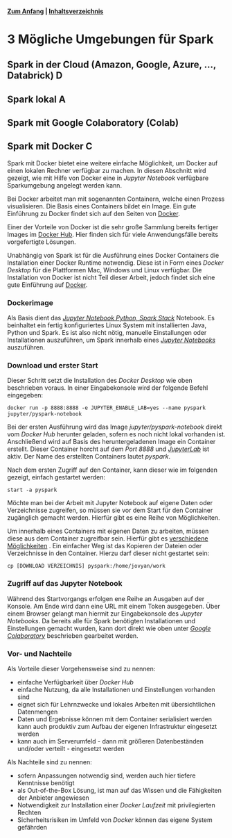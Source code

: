 #### [Zum Anfang](README.md "Hier gelangen Sie zur Startseite") | [Inhaltsverzeichnis](00_Inhaltsverzeichnis.md "Hier gelangen Sie zum Inhaltsverzeichnis")

# 3 Mögliche Umgebungen für Spark

## Spark in der Cloud (Amazon, Google, Azure, ..., Databrick) D

## Spark lokal A

## Spark mit Google Colaboratory (Colab)

## Spark mit Docker C

Spark mit Docker bietet eine weitere einfache Möglichkeit, um Docker auf einen lokalen Rechner verfügbar zu machen. In
diesen Abschnitt wird gezeigt, wie mit Hilfe von Docker eine in _Jupyter Notebook_ verfügbare Sparkumgebung angelegt
werden kann.

Bei Docker arbeitet man mit sogenannten Containern, welche einen Prozess visualisieren. Die Basis eines Containers
bildet ein Image. Ein gute Einführung zu Docker findet sich auf den Seiten von
[Docker](https://docs.docker.com/get-started/overview/ "Hier gelangen Sie zur Homepage von Docker").

Einer der Vorteile von Docker ist die sehr große Sammlung bereits fertiger Images
im [Docker Hub](https://hub.docker.com/
"Hier gelangen Sie zum Portal von Docker Hub"). Hier finden sich für viele Anwendungsfälle bereits vorgefertigte
Lösungen.

Unabhängig von Spark ist für die Ausführung eines Docker Containers die Installation einer Docker Runtime notwendig.
Diese ist in Form eines _Docker Desktop_ für die Plattformen Mac, Windows und Linux verfügbar. Die Installation von
Docker ist nicht Teil dieser Arbeit, jedoch findet sich eine gute Einführung
auf [Docker](https://docs.docker.com/get-started/overview/ "Hier gelangen Sie zur Homepage von Docker").

### Dockerimage

Als Basis dient das [_Jupyter Notebook Python, Spark
Stack_](https://hub.docker.com/r/jupyter/pyspark-notebook "Hier gelangen Sie zum Image im Docker Hub")
Notebook. Es beinhaltet ein fertig konfiguriertes Linux System mit installierten Java, Python und Spark. Es ist also
nicht nötig, manuelle Einstallungen oder Installationen auszuführen, um Spark innerhalb eines [_Jupyter
Notebooks_](https://jupyter.org/index.html "Hier gelangen Sie zur Homepage von Jupyter") auszuführen.

### Download und erster Start

Dieser Schritt setzt die Installation des _Docker Desktop_ wie oben beschrieben voraus. In einer Eingabekonsole wird der
folgende Befehl eingegeben:

    docker run -p 8888:8888 -e JUPYTER_ENABLE_LAB=yes --name pyspark jupyter/pyspark-notebook

Bei der ersten Ausführung wird das Image _jupyter/pyspark-notebook_ direkt vom _Docker Hub_ herunter geladen, sofern es
noch nicht lokal vorhanden ist. Anschließend wird auf Basis des heruntergeladenen Image ein Container erstellt. Dieser
Container horcht auf dem _Port 8888_ und [_JupyterLab_](https://jupyterlab.readthedocs.io/en/stable/
"Hier gelangen Sie zur Dokumentation von JupyterLab") ist aktiv. Der Name des erstellten Containers lautet _pyspark_.

Nach dem ersten Zugriff auf den Container, kann dieser wie im folgenden gezeigt, einfach gestartet werden:

    start -a pyspark

Möchte man bei der Arbeit mit Jupyter Notebook auf eigene Daten oder Verzeichnisse zugreifen, so müssen sie vor dem
Start für den Container zugänglich gemacht werden. Hierfür gibt es eine Reihe von Möglichkeiten.

Um innerhalb eines Containers mit eigenen Daten zu arbeiten, müssen diese aus dem Container zugreifbar sein. Hierfür
gibt
es [verschiedene Möglichkeiten](https://docs.docker.com/storage/ "Hier gelangen Sie zu einer Seite in docker docs, welche verschiedene 
Möglichkeiten zum Einbinden von Laufwerken zeigt")
. Ein einfacher Weg ist das Kopieren der Dateien oder Verzeichnisse in den Container. Hierzu darf dieser nicht gestartet
sein:

    cp [DOWNLOAD VERZEICHNIS] pyspark:/home/jovyan/work

### Zugriff auf das Jupyter Notebook

Während des Startvorgangs erfolgen ene Reihe an Ausgaben auf der Konsole. Am Ende wird dann eine URL mit einem Token
ausgegeben. Über einem Browser gelangt man hiermit zur Eingabekonsole des _Jupyter Notebooks_. Da bereits alle für Spark
benötigten Installationen und Einstellungen gemacht wurden, kann dort direkt wie oben unter [_Google
Colaboratory_](03_Mögliche_Umgebungen_für_Spark.md#spark-mit-google-colaboratory-colab "Hier geht es zum Abschnitt Spark mit
Google Colaboratory (Colab)") beschrieben gearbeitet werden.

### Vor- und Nachteile

Als Vorteile dieser Vorgehensweise sind zu nennen:

* einfache Verfügbarkeit über _Docker Hub_
* einfache Nutzung, da alle Installationen und Einstellungen vorhanden sind
* eignet sich für Lehrnzwecke und lokales Arbeiten mit übersichtlichen Datenmengen
* Daten und Ergebnisse können mit dem Container serialisiert werden kann auch produktiv zum Aufbau der eigenen
  Infrastruktur eingesetzt werden
* kann auch im Serverumfeld - dann mit größeren Datenbeständen und/oder verteilt - eingesetzt werden

Als Nachteile sind zu nennen:

* sofern Anpassungen notwendig sind, werden auch hier tiefere Kenntnisse benötigt
* als Out-of-the-Box Lösung, ist man auf das Wissen und die Fähigkeiten der Anbieter angewiesen
* Notwendigkeit zur Installation einer _Docker Laufzeit_ mit privilegierten Rechten
* Sicherheitsrisiken im Umfeld von _Docker_ können das eigene System gefährden

 
